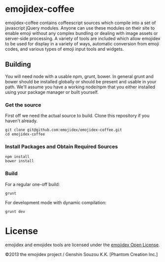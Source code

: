 emojidex-coffee
===============
emojidex-coffee contains coffeescript sources which compile into a set of javascript jQuery 
modules. Anyone can use these modules on their site to enable emoji without any complex 
bundling or dealing with image assets or server-side processing. A variety of tools are 
included which allow emojidex to be used for display in a variety of ways, automatic 
conversion from emoji codes, and various types of emoji input tools and widgets.


Building
--------
You will need node with a usable npm, grunt, bower. In general grunt and bower should be 
installed globally or should be present and usable in your path. We'll assume you have a 
working node/npm that you either installed using your package manager or built yourself.

### Get the source
First off we need the actual source to build. Clone this repository if you haven't already.
```shell
git clone git@github.com:emojidex/emojidex-coffee.git
cd emojidex-coffee
```

### Install Packages and Obtain Required Sources
```shell
npm install
bower install
```

### Build
For a regular one-off build:
```shell
grunt
```

For development mode with dynamic compilation:
```shell
grunt dev
```

License
=======
emojidex and emojidex tools are licensed under the [emojidex Open License](https://www.emojidex.com/emojidex/emojidex_open_license).

©2013 the emojidex project / Genshin Souzou K.K. [Phantom Creation Inc.]
